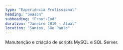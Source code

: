 ```yaml
---
type: "Experiência Profissional"
heading: "Season"
subheading: "Front-End"
duration: "Janeiro 2016 – Atual"
location: "Santos, São Paulo"
---
```




Manutenção e criação de scripts MySQL e SQL Server.

